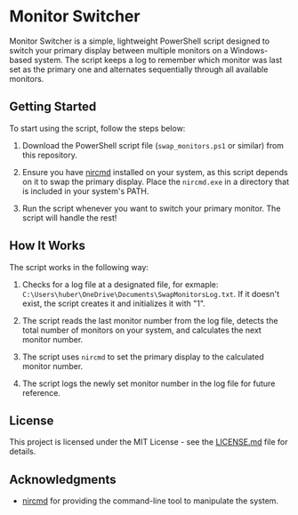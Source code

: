# Monitor Switcher

Monitor Switcher is a simple, lightweight PowerShell script designed to switch your primary display between multiple monitors on a Windows-based system. The script keeps a log to remember which monitor was last set as the primary one and alternates sequentially through all available monitors.

## Getting Started

To start using the script, follow the steps below:

1. Download the PowerShell script file (`swap_monitors.ps1` or similar) from this repository.

2. Ensure you have [nircmd](https://www.nirsoft.net/utils/nircmd.html) installed on your system, as this script depends on it to swap the primary display. Place the `nircmd.exe` in a directory that is included in your system's PATH.

3. Run the script whenever you want to switch your primary monitor. The script will handle the rest!

## How It Works

The script works in the following way:

1. Checks for a log file at a designated file, for exmaple: `C:\Users\huber\OneDrive\Documents\SwapMonitorsLog.txt`. If it doesn't exist, the script creates it and initializes it with "1".

2. The script reads the last monitor number from the log file, detects the total number of monitors on your system, and calculates the next monitor number.

3. The script uses `nircmd` to set the primary display to the calculated monitor number.

4. The script logs the newly set monitor number in the log file for future reference.

## License

This project is licensed under the MIT License - see the [LICENSE.md](LICENSE.md) file for details.

## Acknowledgments

- [nircmd](https://www.nirsoft.net/utils/nircmd.html) for providing the command-line tool to manipulate the system.
